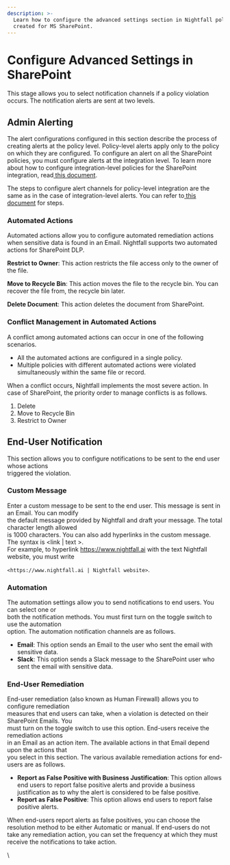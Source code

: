```yaml
---
description: >-
  Learn how to configure the advanced settings section in Nightfall policies
  created for MS SharePoint.
---
```


# Configure Advanced Settings in SharePoint

This stage allows you to select notification channels if a policy violation occurs. The notification alerts are sent at two levels.

## Admin Alerting

The alert configurations configured in this section describe the process of creating alerts at the policy level. Policy-level alerts apply only to the policy on which they are configured. To configure an alert on all the SharePoint policies, you must configure alerts at the integration level. To learn more about how to configure integration-level policies for the SharePoint integration, read[ this document](https://help.nightfall.ai/nightfall-ai/gmail-dlp/configuring-integration-alerts).

The steps to configure alert channels for policy-level integration are the same as in the case of integration-level alerts. You can refer to[ this document](https://help.nightfall.ai/nightfall-ai/gmail-dlp/configuring-integration-alerts#configure-alerts-at-the-integration-level) for steps.

### Automated Actions

Automated actions allow you to configure automated remediation actions when sensitive data is found in an Email. Nightfall supports two automated actions for SharePoint DLP.&#x20;

**Restrict to Owner**: This action restricts the file access only to the owner of the file.&#x20;

**Move to Recycle Bin**: This action moves the file to the recycle bin. You can recover the file from, the recycle bin later.

**Delete Document**: This action deletes the document from SharePoint.&#x20;

### Conflict Management in Automated Actions

A conflict among automated actions can occur in one of the following scenarios.

* All the automated actions are configured in a single policy.
* Multiple policies with different automated actions were violated simultaneously within the same file or record.&#x20;

When a conflict occurs, Nightfall implements the most severe action. In case of SharePoint, the priority order to manage conflicts is as follows.

1. Delete&#x20;
2. Move to Recycle Bin
3. Restrict to Owner

## End-User Notification

This section allows you to configure notifications to be sent to the end user whose actions\
triggered the violation.

### Custom Message

Enter a custom message to be sent to the end user. This message is sent in an Email. You can modify\
the default message provided by Nightfall and draft your message. The total character length allowed\
is 1000 characters. You can also add hyperlinks in the custom message. The syntax is \<link | text >.\
For example, to hyperlink https://www.nightfall.ai with the text Nightfall website, you must write&#x20;

`<https://www.nightfall.ai | Nightfall website>`.

### Automation

The automation settings allow you to send notifications to end users. You can select one or\
both the notification methods. You must first turn on the toggle switch to use the automation\
option. The automation notification channels are as follows.

* **Email**: This option sends an Email to the user who sent the email with sensitive data.
* **Slack**: This option sends a Slack message to the SharePoint user who sent the email with sensitive data.

### End-User Remediation

End-user remediation (also known as Human Firewall) allows you to configure remediation\
measures that end users can take, when a violation is detected on their SharePoint Emails. You\
must turn on the toggle switch to use this option. End-users receive the remediation actions\
in an Email as an action item. The available actions in that Email depend upon the actions that\
you select in this section. The various available remediation actions for end-users are as follows.

* **Report as False Positive with Business Justification**: This option allows end users to report false positive alerts and provide a business justification as to why the alert is considered to be false positive.
* **Report as False Positive**: This option allows end users to report false positive alerts.

When end-users report alerts as false positives, you can choose the resolution method to be either Automatic or manual. If end-users do not take any remediation action, you can set the frequency at which they must receive the notifications to take action.

\

